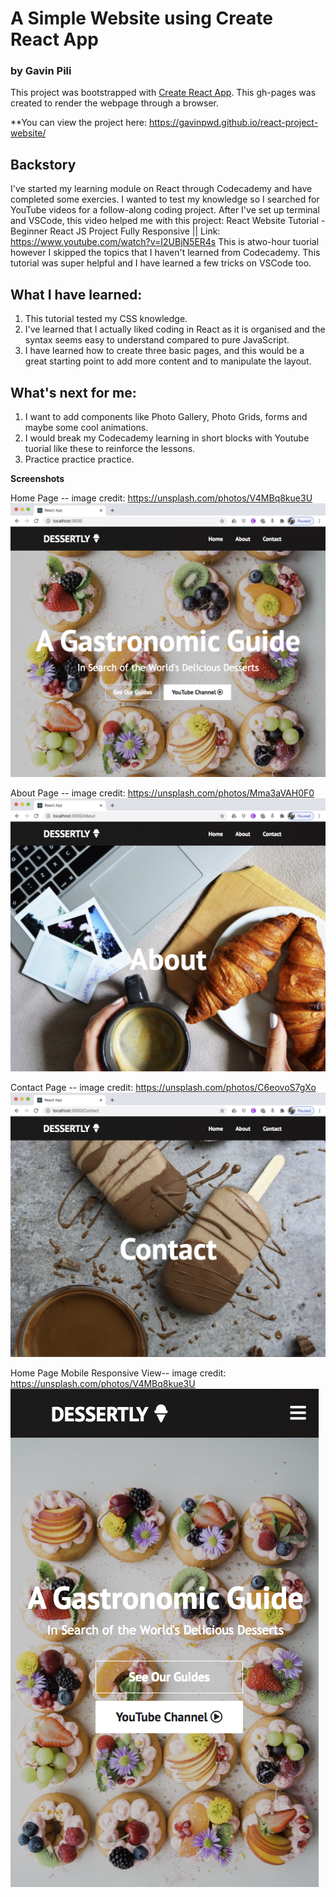 # A Simple Website using Create React App
### by Gavin Pili

This project was bootstrapped with [Create React App](https://github.com/facebook/create-react-app).  This gh-pages was created to render the webpage through a browser.

**You can view the project here: https://gavinpwd.github.io/react-project-website/

## Backstory

I've started my learning module on React through Codecademy and have completed some exercies.  I wanted to test my knowledge so I searched for YouTube videos for a follow-along coding project.  After I've set up terminal and VSCode, this video helped me with this project: React Website Tutorial - Beginner React JS Project Fully Responsive || Link: https://www.youtube.com/watch?v=I2UBjN5ER4s
This is atwo-hour tuorial however I skipped the topics that I haven't learned from Codecademy.  This tutorial was super helpful and I have learned a few tricks on VSCode too.

## What I have learned:
1. This tutorial tested my CSS knowledge.
2. I've learned that I actually liked coding in React as it is organised and the syntax seems easy to understand compared to pure JavaScript.
3. I have learned how to create three basic pages, and this would be a great starting point to add more content and to manipulate the layout.

## What's next for me:
1. I want to add components like Photo Gallery, Photo Grids, forms and maybe some cool animations.
2. I would break my Codecademy learning in short blocks with Youtube tuorial like these to reinforce the lessons.
3. Practice practice practice.


**Screenshots**

Home Page -- image credit: https://unsplash.com/photos/V4MBq8kue3U
![Home Page](home-page.png)


About Page -- image credit: https://unsplash.com/photos/Mma3aVAH0F0
![About Page](about-page.png)


Contact Page -- image credit: https://unsplash.com/photos/C6eovoS7gXo
![Contact Page](contact-page.png)


Home Page Mobile Responsive View-- image credit: https://unsplash.com/photos/V4MBq8kue3U
![Home Page Mobile](home-page-mobile.png)



